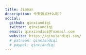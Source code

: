 ```yaml
---
title: Jianan
description: 今天做点什么呢？
social:
  github: qinxiandiqi
  twitter: qinxiandiqi
  email: qinxiandiqi@foxmail.com
  website: https://qinxiandiqi.sbs/
  # patreon: qinxiandiqi
  # paypal: qinxiandiqi
---
```

